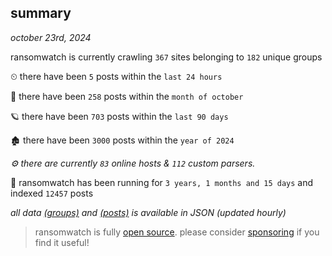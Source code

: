 
## summary
_october 23rd, 2024_

ransomwatch is currently crawling `367` sites belonging to `182` unique groups

⏲ there have been `5` posts within the `last 24 hours`

🦈 there have been `258` posts within the `month of october`

🪐 there have been `703` posts within the `last 90 days`

🏚 there have been `3000` posts within the `year of 2024`

_⚙️ there are currently `83` online hosts & `112` custom parsers._

🦕 ransomwatch has been running for `3 years, 1 months and 15 days` and indexed `12457` posts

_all data  [(groups)](http://ransomwhat.telemetry.ltd/groups) and [(posts)](http://ransomwhat.telemetry.ltd/posts) is available in JSON (updated hourly)_

> ransomwatch is fully [open source](https://github.com/joshhighet/ransomwatch#ransomwatch--). please consider [sponsoring](https://github.com/sponsors/joshhighet) if you find it useful!
